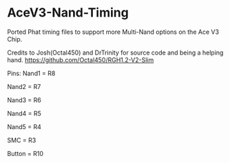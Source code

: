 # AceV3-Nand-Timing
Ported Phat timing files to support more Multi-Nand options on the Ace V3 Chip.

Credits to Josh(Octal450) and DrTrinity for source code and being a helping hand.
https://github.com/Octal450/RGH1.2-V2-Slim

Pins: 
Nand1 = R8

Nand2 = R7

Nand3 = R6

Nand4 = R5

Nand5 = R4

SMC = R3

Button = R10
